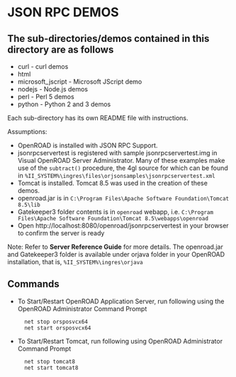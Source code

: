 # JSON RPC DEMOS

## The sub-directories/demos contained in this directory are as follows

- curl - curl demos
- html
- microsoft_jscript - Microsoft JScript demo
- nodejs - Node.js demos
- perl - Perl 5 demos
- python - Python 2 and 3 demos

Each sub-directory has its own README file with instructions.

Assumptions:
* OpenROAD is installed with JSON RPC Support.
* jsonrpcservertest is registered with sample jsonrpcservertest.img in Visual OpenROAD Server Administrator. Many of these examples make use of the `subtract()` procedure, the 4gl source for which can be found in `%II_SYSTEM%\ingres\files\orjsonsamples\jsonrpcservertest.xml`
* Tomcat is installed. Tomcat 8.5 was used in the creation of these demos.
* openroad.jar is in `C:\Program Files\Apache Software Foundation\Tomcat 8.5\lib`
* Gatekeeper3 folder contents is in `openroad` webapp, i.e. `C:\Program Files\Apache Software Foundation\Tomcat 8.5\webapps\openroad`
* Open http://localhost:8080/openroad/jsonrpcservertest in your browser to confirm the server is ready

Note: Refer to **Server Reference Guide** for more details. The openroad.jar and Gatekeeper3 folder is available under orjava folder in your OpenROAD installation, that is, `%II_SYSTEM%\ingres\orjava`

## Commands

* To Start/Restart OpenROAD Application Server, run following using the OpenROAD Administrator Command Prompt

        net stop orsposvcx64
        net start orsposvcx64

* To Start/Restart Tomcat, run following using OpenROAD Administrator Command Prompt

        net stop tomcat8
        net start tomcat8
